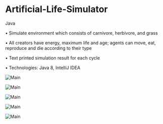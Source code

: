 # Artificial-Life-Simulator
Java

•	Simulate environment which consists of carnivore, herbivore, and grass

•	All creators have energy, maximum life and age; agents can move, eat, reproduce and die according to their type

•	Text printed simulation result for each cycle

•	Technologies: Java 8, IntelliJ IDEA


![Main](http://f.cl.ly/items/04143j3n3w0R2S1L0P19/1.gif)

![Main](http://f.cl.ly/items/1F3f0N0b1j1e12410m1T/2.gif)

![Main](http://f.cl.ly/items/1z1F050v2G223F0i2y1K/3.gif)

![Main](http://f.cl.ly/items/052c3D1w2f090R0V352p/4.gif)

![Main](http://f.cl.ly/items/3Q3D1P201c39240R0g2q/5.png)
